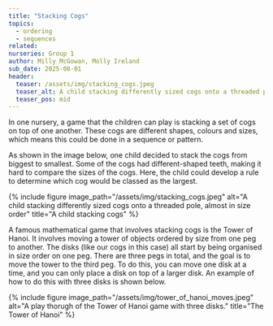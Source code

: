 ```yaml
---
title: "Stacking Cogs"
topics: 
  - ordering
  - sequences
related:
nurseries: Group 1
author: Milly McGowan, Molly Ireland
sub_date: 2025-08-01
header:
  teaser: /assets/img/stacking_cogs.jpeg
  teaser_alt: A child stacking differently sized cogs onto a threaded pole, almost in size order.
  teaser_pos: mid
---
```

In one nursery, a game that the children can play is stacking a set of cogs on top of one another. These cogs are different shapes, colours and sizes, which means this could be done in a sequence or pattern.

As shown in the image below, one child decided to stack the cogs from biggest to smallest. Some of the cogs had different-shaped teeth, making it hard to compare the sizes of the cogs. Here, the child could develop a rule to determine which cog would be classed as the largest. 

{% include figure image_path="/assets/img/stacking_cogs.jpeg" alt="A child stacking differently sized cogs onto a threaded pole, almost in size order" title="A child stacking cogs" %}

A famous mathematical game that involves stacking cogs is the Tower of Hanoi. It involves moving a tower of objects ordered by size from one peg to another. The disks (like our cogs in this case) all start by being organised in size order on one peg. There are three pegs in total, and the goal is to move the tower to the third peg. To do this, you can move one disk at a time, and you can only place a disk on top of a larger disk. An example of how to do this with three disks is shown below. 

{% include figure image_path="/assets/img/tower_of_hanoi_moves.jpeg" alt="A play thorugh of the Tower of Hanoi game with three disks." title="The Tower of Hanoi" %}